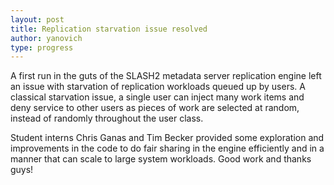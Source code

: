 ```yaml
---
layout: post
title: Replication starvation issue resolved
author: yanovich
type: progress
---
```


A first run in the guts of the SLASH2 metadata server replication engine left an issue with starvation of replication workloads queued up by users.  A classical starvation issue, a single user can inject many work items and deny service to other users as pieces of work are selected at random, instead of randomly throughout the user class.

Student interns Chris Ganas and Tim Becker provided some exploration and improvements in the code to do fair sharing in the engine efficiently and in a manner that can scale to large system workloads.  Good work and thanks guys!
